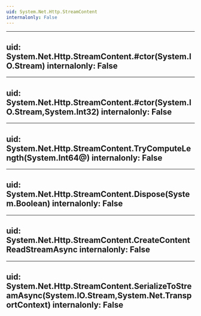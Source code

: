 ```yaml
---
uid: System.Net.Http.StreamContent
internalonly: False
---
```


---
uid: System.Net.Http.StreamContent.#ctor(System.IO.Stream)
internalonly: False
---

---
uid: System.Net.Http.StreamContent.#ctor(System.IO.Stream,System.Int32)
internalonly: False
---

---
uid: System.Net.Http.StreamContent.TryComputeLength(System.Int64@)
internalonly: False
---

---
uid: System.Net.Http.StreamContent.Dispose(System.Boolean)
internalonly: False
---

---
uid: System.Net.Http.StreamContent.CreateContentReadStreamAsync
internalonly: False
---

---
uid: System.Net.Http.StreamContent.SerializeToStreamAsync(System.IO.Stream,System.Net.TransportContext)
internalonly: False
---
